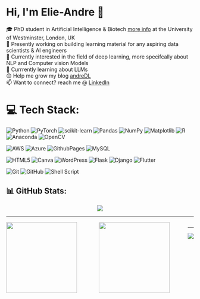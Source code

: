 # Hi, I'm Elie-Andre 👋


🎓 PhD student in Artificial Intelligence & Biotech [more info](https://www.westminster.ac.uk/research/groups-and-centres/health-data-science-research-group/people) at the University of Westminster, London, UK<br/>
🔭 Presently working on building learning material for any aspiring data scientists & AI engineers<br/>
🌱 Currently interested in the field of deep learning, more specifcally about NLP and Computer vision Models<br/>
💬 Currrently learning about LLMs <br/>
😊 Help me grow my blog [andreDL](https://medium.com/@elieandre)</br>
📫 Want to connect? reach me @ [LinkedIn](https://www.linkedin.com/in/elie-andre)<br/>



# 💻 Tech Stack:

![Python](https://img.shields.io/badge/python-3670A0?style=for-the-badge&logo=python&logoColor=ffdd54)
![PyTorch](https://img.shields.io/badge/PyTorch-%23EE4C2C.svg?style=for-the-badge&logo=PyTorch&logoColor=white)
![scikit-learn](https://img.shields.io/badge/scikit--learn-%23F7931E.svg?style=for-the-badge&logo=scikit-learn&logoColor=white)
![Pandas](https://img.shields.io/badge/pandas-%23150458.svg?style=for-the-badge&logo=pandas&logoColor=white)
![NumPy](https://img.shields.io/badge/numpy-%23013243.svg?style=for-the-badge&logo=numpy&logoColor=white)
![Matplotlib](https://img.shields.io/badge/Matplotlib-%23ffffff.svg?style=for-the-badge&logo=Matplotlib&logoColor=black)
![R](https://img.shields.io/badge/r-%23276DC3.svg?style=for-the-badge&logo=r&logoColor=white)
![Anaconda](https://img.shields.io/badge/Anaconda-%2344A833.svg?style=for-the-badge&logo=anaconda&logoColor=white)
![OpenCV](https://img.shields.io/badge/opencv-%23white.svg?style=for-the-badge&logo=opencv&logoColor=white)







![AWS](https://img.shields.io/badge/AWS-%23FF9900.svg?style=for-the-badge&logo=amazon-aws&logoColor=white)
![Azure](https://img.shields.io/badge/azure-%230072C6.svg?style=for-the-badge&logo=microsoftazure&logoColor=white)
![GithubPages](https://img.shields.io/badge/github%20pages-121013?style=for-the-badge&logo=github&logoColor=white)
![MySQL](https://img.shields.io/badge/mysql-4479A1.svg?style=for-the-badge&logo=mysql&logoColor=white)



![HTML5](https://img.shields.io/badge/html5-%23E34F26.svg?style=for-the-badge&logo=html5&logoColor=white)
![Canva](https://img.shields.io/badge/Canva-%2300C4CC.svg?style=for-the-badge&logo=Canva&logoColor=white)
![WordPress](https://img.shields.io/badge/WordPress-%23117AC9.svg?style=for-the-badge&logo=WordPress&logoColor=white)
![Flask](https://img.shields.io/badge/flask-%23000.svg?style=for-the-badge&logo=flask&logoColor=white)
![Django](https://img.shields.io/badge/django-%23092E20.svg?style=for-the-badge&logo=django&logoColor=white)
![Flutter](https://img.shields.io/badge/Flutter-%2302569B.svg?style=for-the-badge&logo=Flutter&logoColor=white)



![Git](https://img.shields.io/badge/git-%23F05033.svg?style=for-the-badge&logo=git&logoColor=white)
![GitHub](https://img.shields.io/badge/github-%23121011.svg?style=for-the-badge&logo=github&logoColor=white)
![Shell Script](https://img.shields.io/badge/shell_script-%23121011.svg?style=for-the-badge&logo=gnu-bash&logoColor=white)




## 📊 GitHub Stats:

<!-- Github stats from https://github.com/anuraghazra/github-readme-stats -->

<p align="center">
<a href="https://git.io/streak-stats">
<img src="https://streak-stats.demolab.com?user=ElieAndre&theme=modern-lilac2&hide_border=true&border_radius=&date_format=n%2Fj%5B%2FY%5D&card_width=1000&card_height=200" />
</a>
</p>

---

<div style= "display: flex;">
<a href="https://github.com/ElieAndre" style="flex: 1; margin-right: 10px;">
  <img height="190" src="https://github-readme-stats.vercel.app/api?username=ElieAndre&card_width=200&bg_color=0D1117&text_color=ffffff&icon_color=a06cd5&title_color=9370db&show_icons=true&hide_border=true&hide_title=false" />
</a>
<a href="https://github.com/ElieAndre" style="flex: 1;">
  <img height="190" src="https://github-readme-stats.vercel.app/api/top-langs/?username=ElieAndre&layout=compact&card_width=200&langs_count=8&bg_color=0D1117&text_color=ffffff&title_color=9370db&hide_border=true" />
</a>
<div>


---
[![](https://visitcount.itsvg.in/api?id=ElieAndre&icon=0&color=0)](https://visitcount.itsvg.in)

<!-- Created with GPRM ( https://gprm.itsvg.in ) -->







